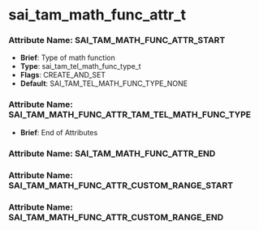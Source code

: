 # **sai_tam_math_func_attr_t**
### Attribute Name: **SAI_TAM_MATH_FUNC_ATTR_START**
- **Brief**: Type of math function
- **Type**: sai_tam_tel_math_func_type_t
- **Flags**: CREATE_AND_SET
- **Default**: SAI_TAM_TEL_MATH_FUNC_TYPE_NONE

### Attribute Name: **SAI_TAM_MATH_FUNC_ATTR_TAM_TEL_MATH_FUNC_TYPE**
- **Brief**: End of Attributes

### Attribute Name: **SAI_TAM_MATH_FUNC_ATTR_END**

### Attribute Name: **SAI_TAM_MATH_FUNC_ATTR_CUSTOM_RANGE_START**

### Attribute Name: **SAI_TAM_MATH_FUNC_ATTR_CUSTOM_RANGE_END**



